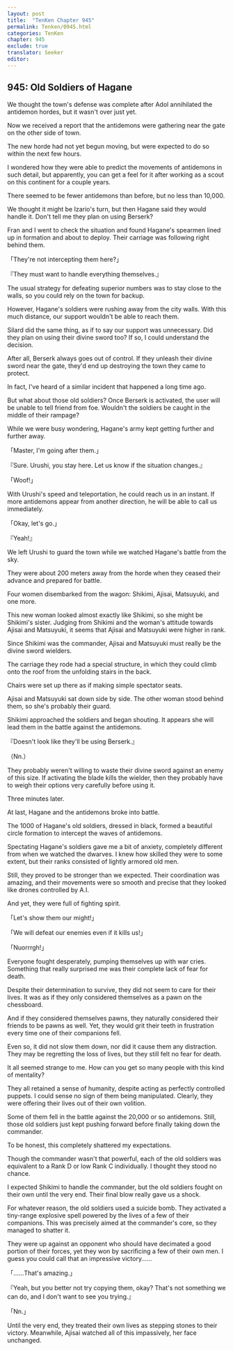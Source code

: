 ```yaml
---
layout: post
title:  "TenKen Chapter 945"
permalink: Tenken/0945.html
categories: TenKen
chapter: 945
exclude: true
translator: Seeker
editor: 
---
```

<h2>945: Old Soldiers of Hagane</h2>

We thought the town's defense was complete after Adol annihilated the antidemon hordes, but it wasn't over just yet.

Now we received a report that the antidemons were gathering near the gate on the other side of town.

The new horde had not yet begun moving, but were expected to do so within the next few hours.

I wondered how they were able to predict the movements of antidemons in such detail, but apparently, you can get a feel for it after working as a scout on this continent for a couple years.

There seemed to be fewer antidemons than before, but no less than 10,000.

We thought it might be Izario's turn, but then Hagane said they would handle it. Don't tell me they plan on using Berserk?

Fran and I went to check the situation and found Hagane's spearmen lined up in formation and about to deploy. Their carriage was following right behind them.

「They're not intercepting them here?」

『They must want to handle everything themselves.』

The usual strategy for defeating superior numbers was to stay close to the walls, so you could rely on the town for backup.

However, Hagane's soldiers were rushing away from the city walls. With this much distance, our support wouldn't be able to reach them.

Silard did the same thing, as if to say our support was unnecessary. Did they plan on using their divine sword too? If so, I could understand the decision.

After all, Berserk always goes out of control. If they unleash their divine sword near the gate, they'd end up destroying the town they came to protect.

In fact, I've heard of a similar incident that happened a long time ago.

But what about those old soldiers? Once Berserk is activated, the user will be unable to tell friend from foe. Wouldn't the soldiers be caught in the middle of their rampage?

While we were busy wondering, Hagane's army kept getting further and further away.

「Master, I'm going after them.」

『Sure. Urushi, you stay here. Let us know if the situation changes.』

「Woof!」

With Urushi's speed and teleportation, he could reach us in an instant. If more antidemons appear from another direction, he will be able to call us immediately.

「Okay, let's go.」

『Yeah!』

We left Urushi to guard the town while we watched Hagane's battle from the sky.

They were about 200 meters away from the horde when they ceased their advance and prepared for battle.

Four women disembarked from the wagon: Shikimi, Ajisai, Matsuyuki, and one more.

This new woman looked almost exactly like Shikimi, so she might be Shikimi's sister. Judging from Shikimi and the woman's attitude towards Ajisai and Matsuyuki, it seems that Ajisai and Matsuyuki were higher in rank.

Since Shikimi was the commander, Ajisai and Matsuyuki must really be the divine sword wielders.

The carriage they rode had a special structure, in which they could climb onto the roof from the unfolding stairs in the back.

Chairs were set up there as if making simple spectator seats.

Ajisai and Matsuyuki sat down side by side. The other woman stood behind them, so she's probably their guard.

Shikimi approached the soldiers and began shouting. It appears she will lead them in the battle against the antidemons.

『Doesn't look like they'll be using Berserk.』

（Nn.）

They probably weren't willing to waste their divine sword against an enemy of this size. If activating the blade kills the wielder, then they probably have to weigh their options very carefully before using it.

Three minutes later.

At last, Hagane and the antidemons broke into battle.

The 1000 of Hagane's old soldiers, dressed in black, formed a beautiful circle formation to intercept the waves of antidemons.

Spectating Hagane's soldiers gave me a bit of anxiety, completely different from when we watched the dwarves. I knew how skilled they were to some extent, but their ranks consisted of lightly armored old men.

Still, they proved to be stronger than we expected. Their coordination was amazing, and their movements were so smooth and precise that they looked like drones controlled by A.I.

And yet, they were full of fighting spirit.

「Let's show them our might!」

「We will defeat our enemies even if it kills us!」

「Nuorrrgh!」

Everyone fought desperately, pumping themselves up with war cries. Something that really surprised me was their complete lack of fear for death.

Despite their determination to survive, they did not seem to care for their lives. It was as if they only considered themselves as a pawn on the chessboard.

And if they considered themselves pawns, they naturally considered their friends to be pawns as well. Yet, they would grit their teeth in frustration every time one of their companions fell.

Even so, it did not slow them down, nor did it cause them any distraction. They may be regretting the loss of lives, but they still felt no fear for death.

It all seemed strange to me. How can you get so many people with this kind of mentality?

They all retained a sense of humanity, despite acting as perfectly controlled puppets. I could sense no sign of them being manipulated. Clearly, they were offering their lives out of their own volition.

Some of them fell in the battle against the 20,000 or so antidemons. Still, those old soldiers just kept pushing forward before finally taking down the commander.

To be honest, this completely shattered my expectations.

Though the commander wasn't that powerful, each of the old soldiers was equivalent to a Rank D or low Rank C individually. I thought they stood no chance.

I expected Shikimi to handle the commander, but the old soldiers fought on their own until the very end. Their final blow really gave us a shock.

For whatever reason, the old soldiers used a suicide bomb. They activated a tiny-range explosive spell powered by the lives of a few of their companions. This was precisely aimed at the commander's core, so they managed to shatter it.

They were up against an opponent who should have decimated a good portion of their forces, yet they won by sacrificing a few of their own men. I guess you could call that an impressive victory……

「……That's amazing.」

『Yeah, but you better not try copying them, okay? That's not something we can do, and I don't want to see you trying.』

「Nn.」

Until the very end, they treated their own lives as stepping stones to their victory. Meanwhile, Ajisai watched all of this impassively, her face unchanged.



